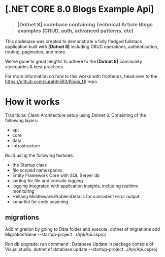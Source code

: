 # [.NET CORE 8.0 Blogs Example Api]

> ### [Dotnet 8] codebase containing Technical Article Blogs examples (CRUD, auth, advanced patterns, etc) 

This codebase was created to demonstrate a fully fledged fullstack application built with **[Dotnet 8]** including CRUD operations, authentication, routing, pagination, and more.

We've gone to great lengths to adhere to the **[Dotnet 8]** community styleguides & best practices.

For more information on how to this works with frontends, head over to the https://github.com/surabhi583/Blogs_UI repo.

# How it works

Traditional Clean Architecture setup using Dotnet 6.
Consisting of the following layers:

- api
- core
- data
- infrastructure

Build using the following features:

- the Startup class
- file scoped namespaces
- Entity Framework Core with SQL Server db
- serilog for file and console logging
- logging integrated with application insights, including realtime monitoring
- Hellang.Middleware.ProblemDetails for consistent error output
- sonarlint for code scanning

## migrations

Add migration by going to Data folder and execute:
dotnet ef migrations add MigrationName --startup-project ../Api/Api.csproj

Run db upgrade: run command : Database Update in package console of Visual studio.
dotnet ef database update --startup-project ../Api/Api.csproj
